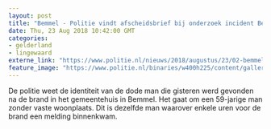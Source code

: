 ```yaml
---
layout: post
title: "Bemmel - Politie vindt afscheidsbrief bij onderzoek incident Bemmel"
date: Thu, 23 Aug 2018 10:42:00 GMT
categories: 
- gelderland 
- lingewaard 
externe_link: "https://www.politie.nl/nieuws/2018/augustus/23/02-bemmel-politie-vindt-afscheidsbrief-bij-onderzoek-incident-gemeentehuis.html"
feature_image: "https://www.politie.nl/binaries/w400h225/content/gallery/politie/nieuws/2017/november/06-dh/afzetlint.jpg"
---
```


De politie weet de identiteit van de dode man die gisteren werd gevonden na de brand in het gemeentehuis in Bemmel. Het gaat om een 59-jarige man  zonder vaste woonplaats. Dit is dezelfde man waarover enkele uren voor de brand een melding binnenkwam.
